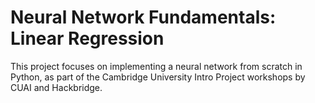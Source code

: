 # Neural Network Fundamentals: Linear Regression
This project focuses on implementing a neural network from scratch in Python, as part of the Cambridge University Intro Project workshops by CUAI and Hackbridge.

